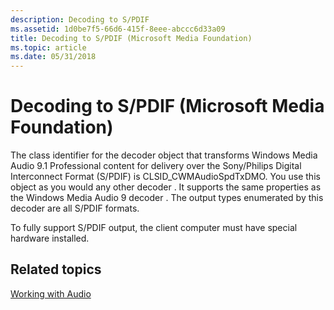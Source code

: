 ```yaml
---
description: Decoding to S/PDIF
ms.assetid: 1d0be7f5-66d6-415f-8eee-abccc6d33a09
title: Decoding to S/PDIF (Microsoft Media Foundation)
ms.topic: article
ms.date: 05/31/2018
---
```


# Decoding to S/PDIF (Microsoft Media Foundation)

The class identifier for the decoder object that transforms Windows Media Audio 9.1 Professional content for delivery over the Sony/Philips Digital Interconnect Format (S/PDIF) is CLSID\_CWMAudioSpdTxDMO. You use this object as you would any other decoder . It supports the same properties as the Windows Media Audio 9 decoder . The output types enumerated by this decoder are all S/PDIF formats.

To fully support S/PDIF output, the client computer must have special hardware installed.

## Related topics

<dl> <dt>

[Working with Audio](workingwithaudio.md)
</dt> </dl>

 

 



